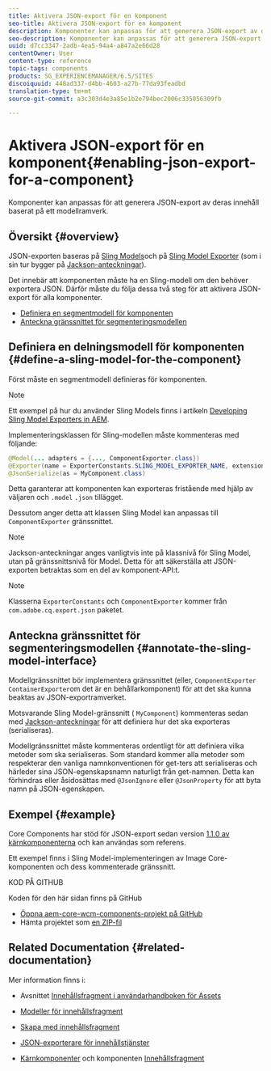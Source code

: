 ```yaml
---
title: Aktivera JSON-export för en komponent
seo-title: Aktivera JSON-export för en komponent
description: Komponenter kan anpassas för att generera JSON-export av deras innehåll baserat på ett modellramverk.
seo-description: Komponenter kan anpassas för att generera JSON-export av deras innehåll baserat på ett modellramverk.
uuid: d7cc3347-2adb-4ea5-94a4-a847a2e66d28
contentOwner: User
content-type: reference
topic-tags: components
products: SG_EXPERIENCEMANAGER/6.5/SITES
discoiquuid: 448ad337-d4bb-4603-a27b-77da93feadbd
translation-type: tm+mt
source-git-commit: a3c303d4e3a85e1b2e794bec2006c335056309fb

---
```



# Aktivera JSON-export för en komponent{#enabling-json-export-for-a-component}

Komponenter kan anpassas för att generera JSON-export av deras innehåll baserat på ett modellramverk.

## Översikt {#overview}

JSON-exporten baseras på [Sling Models](https://sling.apache.org/documentation/bundles/models.html)och på [Sling Model Exporter](https://sling.apache.org/documentation/bundles/models.html#exporter-framework-since-130) (som i sin tur bygger på [Jackson-anteckningar](https://github.com/FasterXML/jackson-annotations/wiki/Jackson-Annotations)).

Det innebär att komponenten måste ha en Sling-modell om den behöver exportera JSON. Därför måste du följa dessa två steg för att aktivera JSON-export för alla komponenter.

* [Definiera en segmentmodell för komponenten](/help/sites-developing/json-exporter-components.md#define-a-sling-model-for-the-component)
* [Anteckna gränssnittet för segmenteringsmodellen](#annotate-the-sling-model-interface)

## Definiera en delningsmodell för komponenten {#define-a-sling-model-for-the-component}

Först måste en segmentmodell definieras för komponenten.

>[!NOTE]
>
>Ett exempel på hur du använder Sling Models finns i artikeln [Developing Sling Model Exporters in AEM](https://helpx.adobe.com/experience-manager/kt/platform-repository/using/sling-model-exporter-tutorial-develop.html).

Implementeringsklassen för Sling-modellen måste kommenteras med följande:

```java
@Model(... adapters = {..., ComponentExporter.class})
@Exporter(name = ExporterConstants.SLING_MODEL_EXPORTER_NAME, extensions = ExporterConstants.SLING_MODEL_EXTENSION)
@JsonSerialize(as = MyComponent.class)
```

Detta garanterar att komponenten kan exporteras fristående med hjälp av väljaren och `.model` `.json` tillägget.

Dessutom anger detta att klassen Sling Model kan anpassas till `ComponentExporter` gränssnittet.

>[!NOTE]
>
>Jackson-anteckningar anges vanligtvis inte på klassnivå för Sling Model, utan på gränssnittsnivå för Model. Detta för att säkerställa att JSON-exporten betraktas som en del av komponent-API:t.

>[!NOTE]
>
>Klasserna `ExporterConstants` och `ComponentExporter` kommer från `com.adobe.cq.export.json` paketet.

## Anteckna gränssnittet för segmenteringsmodellen {#annotate-the-sling-model-interface}

Modellgränssnittet bör implementera gränssnittet (eller, `ComponentExporter` `ContainerExporter`om det är en behållarkomponent) för att det ska kunna beaktas av JSON-exportramverket.

Motsvarande Sling Model-gränssnitt ( `MyComponent`) kommenteras sedan med [Jackson-anteckningar](https://github.com/FasterXML/jackson-annotations/wiki/Jackson-Annotations) för att definiera hur det ska exporteras (serialiseras).

Modellgränssnittet måste kommenteras ordentligt för att definiera vilka metoder som ska serialiseras. Som standard kommer alla metoder som respekterar den vanliga namnkonventionen för get-ters att serialiseras och härleder sina JSON-egenskapsnamn naturligt från get-namnen. Detta kan förhindras eller åsidosättas med `@JsonIgnore` eller `@JsonProperty` för att byta namn på JSON-egenskapen.

## Exempel {#example}

Core Components har stöd för JSON-export sedan version [1.1.0 av kärnkomponenterna](https://docs.adobe.com/content/help/en/experience-manager-core-components/using/introduction.html) och kan användas som referens.

Ett exempel finns i Sling Model-implementeringen av Image Core-komponenten och dess kommenterade gränssnitt.

KOD PÅ GITHUB

Koden för den här sidan finns på GitHub

* [Öppna aem-core-wcm-components-projekt på GitHub](https://github.com/Adobe-Marketing-Cloud/aem-core-wcm-components)
* Hämta projektet som [en ZIP-fil](https://github.com/Adobe-Marketing-Cloud/aem-core-wcm-components/archive/master.zip)

## Related Documentation {#related-documentation}

Mer information finns i:

* Avsnittet [Innehållsfragment i användarhandboken för Assets](https://helpx.adobe.com/experience-manager/6-4/assets/user-guide.html?topic=/experience-manager/6-4/assets/morehelp/content-fragments.ug.js)

* [Modeller för innehållsfragment](/help/assets/content-fragments-models.md)
* [Skapa med innehållsfragment](/help/sites-authoring/content-fragments.md)
* [JSON-exporterare för innehållstjänster](/help/sites-developing/json-exporter.md)
* [Kärnkomponenter](https://docs.adobe.com/content/help/en/experience-manager-core-components/using/introduction.html) och komponenten [Innehållsfragment](https://helpx.adobe.com/experience-manager/core-components/using/content-fragment-component.html)

